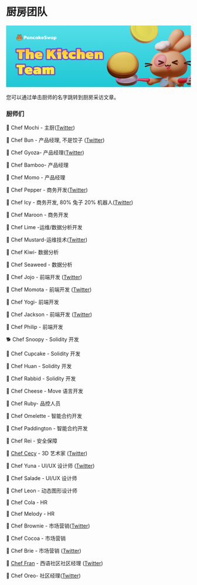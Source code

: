 # 厨房团队

![](.gitbook/assets/the-kitchen-team-header.png)

您可以通过单击厨师的名字跳转到厨房采访文章。

### 厨师们

🐰 Chef Mochi - 主厨([Twitter](https://twitter.com/chef\_mochi/))

🐰 Chef Bun - 产品经理, 不是饺子 ([Twitter](http://twitter.com/chef\_bun\_pcs))

🐰 Chef Gyoza- 产品经理([Twitter](https://twitter.com/ChefGyoza))

🐰 Chef Bamboo- 产品经理

🐰 Chef Momo - 产品经理

🐰 Chef Pepper - 商务开发([Twitter](https://twitter.com/RealChefPepper))

🐰 Chef Icy - 商务开发, 80% 兔子 20% 机器人([Twitter](https://twitter.com/PancakeIcy))

🐰 Chef Maroon - 商务开发

🐰 Chef Lime -运维/数据分析开发

🐰 Chef Mustard-运维技术([Twitter](https://twitter.com/chef\_mustard))

🐰 Chef Kiwi- 数据分析

🐰 Chef Seaweed - 数据分析

🐰 Chef Jojo - 前端开发 ([Twitter](https://twitter.com/0xchefjojo))

🐰 Chef Momota - 前端开发 ([Twitter](https://twitter.com/chefmomota))

🐰 Chef Yogi- 前端开发

🐰 Chef Jackson - 前端开发 ([Twitter](https://twitter.com/0xchefjackson))

🐰 Chef Philip - 前端开发

🐕 Chef Snoopy - Solidity 开发

🐰 Chef Cupcake - Solidity 开发

🐰 Chef Huan - Solidity 开发

🐰 Chef Rabbid - Solidity 开发

🐰 Chef Cheese - Move 语言开发

🐰 Chef Ruby- 品控人员

🐰 Chef Omelette - 智能合约开发

🐰 Chef Paddington - 智能合约开发

🐰 Chef Rei - 安全保障

🐰 [Chef Cecy](https://medium.com/pancakeswap/kitchen-interviews-chef-cecy-the-magical-3d-artist-making-fluffy-bunnies-e1eda53742f3) - 3D 艺术家 ([Twitter](https://twitter.com/Cecymeade))

🐰 Chef Yuna - UI/UX 设计师 ([Twitter](https://twitter.com/chefyuna))

🐰 Chef Salade - UI/UX 设计师

🐰 Chef Leon - 动态图形设计师

🐰 Chef Cola - HR

🐰 Chef Melody - HR

🐰 Chef Brownie - 市场营销([Twitter](https://twitter.com/Chef\_Browniee))

🐰 Chef Cocoa - 市场营销

🐰 Chef Brie - 市场营销 ([Twitter](https://twitter.com/chef\_brie))

🐰 [Chef Fran](https://medium.com/pancakeswap/kitchen-interview-chef-fran-spanish-community-manager-and-a-lovely-mate-368c72102093) - 西语社区社区经理 ([Twitter](https://twitter.com/ChefFranPS))

🐰 Chef Oreo- 社区经理([Twitter](https://twitter.com/Chef\_Oreoo))
